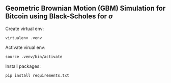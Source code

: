 ## Geometric Brownian Motion (GBM) Simulation for Bitcoin using Black-Scholes for **$\sigma$**

Create virtual env:
```
virtualenv .venv
```
Activate virual env:
```
source .venv/bin/activate
```

Install packages:
```
pip install requirements.txt
```
